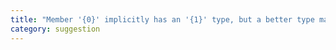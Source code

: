 ```yaml
---
title: "Member '{0}' implicitly has an '{1}' type, but a better type may be inferred from usage."
category: suggestion
---
```

